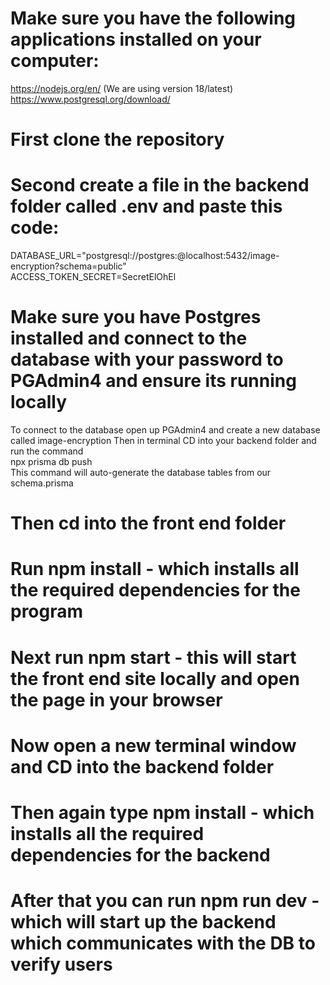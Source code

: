 # Make sure you have the following applications installed on your computer:
https://nodejs.org/en/ (We are using version 18/latest)             
https://www.postgresql.org/download/

# First clone the repository

# Second create a file in the backend folder called .env and paste this code:
DATABASE_URL="postgresql://postgres:<your PGAdmin4 password>@localhost:5432/image-encryption?schema=public"          
ACCESS_TOKEN_SECRET=SecretElOhEl

# Make sure you have Postgres installed and connect to the database with your password to PGAdmin4 and ensure its running locally
To connect to the database open up PGAdmin4 and create a new database called image-encryption
Then in terminal CD into your backend folder and run the command     
npx prisma db push         
This command will auto-generate the database tables from our schema.prisma

# Then cd into the front end folder

# Run npm install - which installs all the required dependencies for the program

# Next run npm start - this will start the front end site locally and open the page in your browser

# Now open a new terminal window and CD into the backend folder

# Then again type npm install - which installs all the required dependencies for the backend

# After that you can run npm run dev - which will start up the backend which communicates with the DB to verify users
